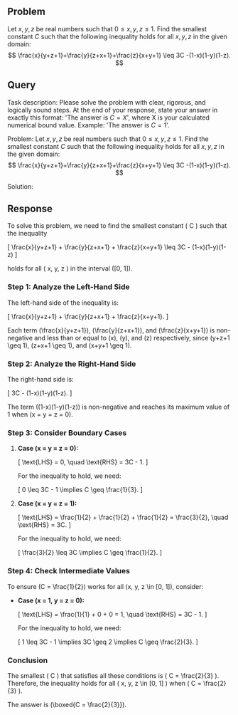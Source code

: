 ## Problem

Let $x, y, z$ be real numbers such that $0 \leq x, y, z \leq 1$. Find the smallest constant $C$ such that the following inequality holds for all $x, y, z$ in the given domain:
$$
\frac{x}{y+z+1}+\frac{y}{z+x+1}+\frac{z}{x+y+1} \leq 3C -(1-x)(1-y)(1-z).
$$

## Query

Task description: Please solve the problem with clear, rigorous, and logically sound steps. At the end of your response, state your answer in exactly this format: 'The answer is $C=X$', where X is your calculated numerical bound value. Example: 'The answer is $C=1$'.

Problem: Let $x, y, z$ be real numbers such that $0 \leq x, y, z \leq 1$. Find the smallest constant $C$ such that the following inequality holds for all $x, y, z$ in the given domain:
$$
\frac{x}{y+z+1}+\frac{y}{z+x+1}+\frac{z}{x+y+1} \leq 3C -(1-x)(1-y)(1-z).
$$

Solution:

## Response

To solve this problem, we need to find the smallest constant \( C \) such that the inequality

\[
\frac{x}{y+z+1} + \frac{y}{z+x+1} + \frac{z}{x+y+1} \leq 3C - (1-x)(1-y)(1-z)
\]

holds for all \( x, y, z \) in the interval \([0, 1]\).

### Step 1: Analyze the Left-Hand Side

The left-hand side of the inequality is:

\[
\frac{x}{y+z+1} + \frac{y}{z+x+1} + \frac{z}{x+y+1}.
\]

Each term \(\frac{x}{y+z+1}\), \(\frac{y}{z+x+1}\), and \(\frac{z}{x+y+1}\) is non-negative and less than or equal to \(x\), \(y\), and \(z\) respectively, since \(y+z+1 \geq 1\), \(z+x+1 \geq 1\), and \(x+y+1 \geq 1\).

### Step 2: Analyze the Right-Hand Side

The right-hand side is:

\[
3C - (1-x)(1-y)(1-z).
\]

The term \((1-x)(1-y)(1-z)\) is non-negative and reaches its maximum value of 1 when \(x = y = z = 0\).

### Step 3: Consider Boundary Cases

1. **Case \(x = y = z = 0\):**

   \[
   \text{LHS} = 0, \quad \text{RHS} = 3C - 1.
   \]

   For the inequality to hold, we need:

   \[
   0 \leq 3C - 1 \implies C \geq \frac{1}{3}.
   \]

2. **Case \(x = y = z = 1\):**

   \[
   \text{LHS} = \frac{1}{2} + \frac{1}{2} + \frac{1}{2} = \frac{3}{2}, \quad \text{RHS} = 3C.
   \]

   For the inequality to hold, we need:

   \[
   \frac{3}{2} \leq 3C \implies C \geq \frac{1}{2}.
   \]

### Step 4: Check Intermediate Values

To ensure \(C = \frac{1}{2}\) works for all \(x, y, z \in [0, 1]\), consider:

- **Case \(x = 1, y = z = 0\):**

  \[
  \text{LHS} = \frac{1}{1} + 0 + 0 = 1, \quad \text{RHS} = 3C - 1.
  \]

  For the inequality to hold, we need:

  \[
  1 \leq 3C - 1 \implies 3C \geq 2 \implies C \geq \frac{2}{3}.
  \]

### Conclusion

The smallest \( C \) that satisfies all these conditions is \( C = \frac{2}{3} \). Therefore, the inequality holds for all \( x, y, z \in [0, 1] \) when \( C = \frac{2}{3} \).

The answer is \(\boxed{C = \frac{2}{3}}\).